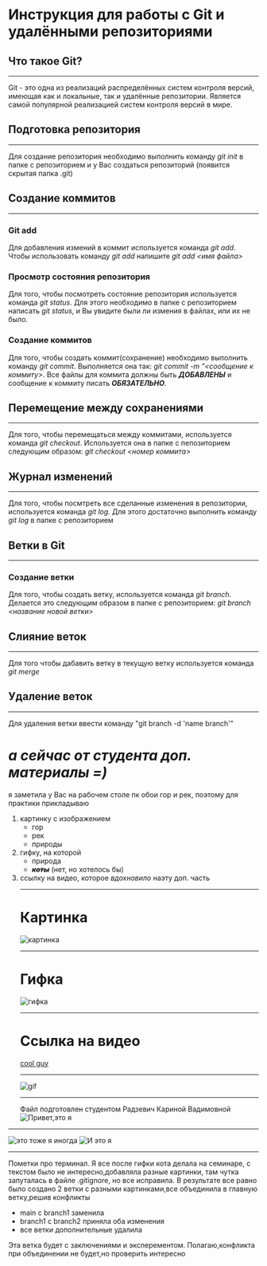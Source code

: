 # Инструкция для работы с Git и удалёнными репозиториями
## Что такое Git?
_______
Git - это одна из реализаций распределённых систем контроля версий, имеющая как и локальные, так и удалённые репозитории. Является самой популярной реализацией систем контроля версий в мире.
## Подготовка репозитория
_______________
Для создание репозитория необходимо выполнить команду *git init* в папке с репозиторием и у Вас создаться репозиторий (появится скрытая папка .git)
## Создание коммитов
_______
### **Git add**
Для добавления измений в коммит используется команда *git add*. Чтобы использовать команду *git add* напишите *git add <имя файла>*

### **Просмотр состояния репозитория**
Для того, чтобы посмотреть состояние репозитория используется команда *git status*. Для этого необходимо в папке с репозиторием написать *git status*, и Вы увидите были ли измения в файлах, или их не было.

### **Создание коммитов**
Для того, чтобы создать коммит(сохранение) необходимо выполнить команду *git commit*. Выполняется она так: *git commit -m "<сообщение к коммиту>*. Все файлы для коммита должны быть ***ДОБАВЛЕНЫ*** и сообщение к коммиту писать ***ОБЯЗАТЕЛЬНО***.
## Перемещение между сохранениями
_____________
Для того, чтобы перемещаться между коммитами, используется команда *git checkout*. Используется она в папке с пепозиторием следующим образом: *git checkout <номер коммита>*
## Журнал изменений
___________
Для того, чтобы посмтреть все сделанные изменения в репозитории, используется команда *git log*. Для этого достаточно выполнить команду *git log* в папке с репозиторием
## Ветки в Git
_____________
### **Создание ветки**
Для того, чтобы создать ветку, используется команда *git branch*. Делается это следующим образом в папке с репозиторием: *git branch <название новой ветки>*
## Слияние веток
______________
Для того чтобы дабавить ветку в текущую ветку используется команда *git merge*
## Удаление веток
________________
Для удаления ветки ввести команду "git branch -d 'name branch'"
# ***а сейчас от студента доп. материалы =)***
я заметила у Вас на рабочем столе пк обои гор и рек, поэтому для практики прикладываю
1. картинку с изображением
    + гор
    + рек
    + природы 
2. гифку, на которой
    + природа
    + ***~~коты~~*** (нет, но хотелось бы)
3. ссылку на видео, которое *вдохновило* наэту доп. часть
   __________
   # Картинка
   ![картинка](https://sites.google.com/site/prirodanasevseegooglgfgf/_/rsrc/1463456237313/home/priroda_gory_nebo_ozero_oblaka_81150_1920x1080.jpg)
   __________
   # Гифка
   ![гифка](https://i.gifer.com/origin/36/361a03dd698beec5780a2f66e6c24414_w200.gif)
   ___________
   # Ссылка на видео
   [cool guy](https://www.youtube.com/watch?v=NXNf9aYTCZ0)
   _____________________
   ![gif](https://media.tenor.com/YJkakTk15r8AAAAC/spasibo-pushen.gif)
   ____________
   Файл подготовлен студентом Радзевич Кариной Вадимовной
   ![Привет,это я](ev-dZKQ5ZHQ.jpg)
  _____________
  ![это тоже я иногда](https://kartinkof.club/uploads/posts/2022-05/1652396523_1-kartinkof-club-p-kartinki-ponedelnik-kot-1.jpg)
   ![И это я](photo_2022-12-05_19-16-48.jpg)

________________________
Пометки про терминал. Я все после гифки кота делала на семинаре, с текстом было не интересно,добавляла разные картинки, там чутка запуталась в файле .gitignore, но все исправила. В результате все равно было создано 2 ветки с разными картинками,все объединила в главную ветку,решив конфликты

+ main с branch1 заменила
+ branch1 с branch2 приняла оба изменения
+ все ветки дополнительные удалила









Эта ветка будет с заключениями и эксперементом. Полагаю,конфликта при объединении не будет,но проверить интересно